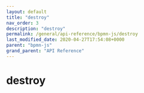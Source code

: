 ```yaml
---
layout: default
title: "destroy"
nav_order: 3
description: "destroy"
permalink: /general/api-reference/bpmn-js/destroy
last_modified_date: 2020-04-27T17:54:08+0000
parent: "bpmn-js"
grand_parent: "API Reference"
---
```


# destroy
